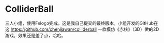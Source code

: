 # ColliderBall
三人小组，使用Felogo完成。这是我自己提交的最终版本，小组开发的GitHub在这 https://github.com/chenjiawan/colliderball
一款模仿《赤核》（3D）做的2D游戏，效果还是差了点，哈哈。


